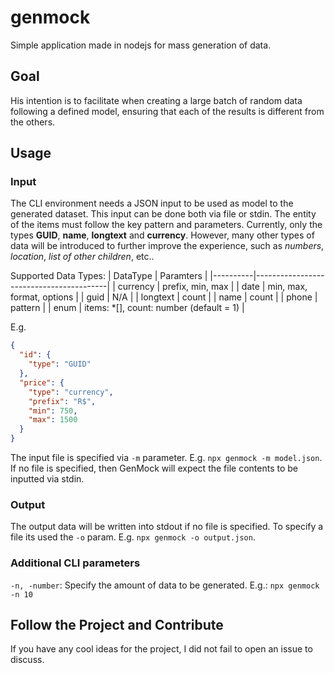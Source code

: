 genmock
=======

Simple application made in nodejs for mass generation of data.

## Goal

His intention is to facilitate when creating a large batch of random data following a defined model, ensuring that each of the results is different from the others.

## Usage
 
 ### Input
 The CLI environment needs a JSON input to be used as model to the generated dataset. This input can be done both via file or stdin.
 The entity of the items must follow the key pattern and parameters. Currently, only the types **GUID**, **name**, **longtext** and **currency**. However, many other types of data will be introduced to further improve the experience, such as _numbers_, _location_, _list of other children_, etc..

 Supported Data Types:
 | DataType | Paramters                               |
 |----------|-----------------------------------------|
 | currency | prefix, min, max                        |
 | date     | min, max, format, options               |
 | guid     | N/A                                     |
 | longtext | count                                   |
 | name     | count                                   |
 | phone    | pattern                                 |
 | enum     | items: *[], count: number (default = 1) |

 E.g.
```json
{
  "id": {
    "type": "GUID"
  },
  "price": {
    "type": "currency",
    "prefix": "R$",
    "min": 750,
    "max": 1500
  }
}
```

 The input file is specified via ``-m`` parameter. E.g. ``npx genmock -m model.json``.
 If no file is specified, then GenMock will expect the file contents to be inputted via stdin.

 ### Output
 The output data will be written into stdout if no file is specified. To specify a file its used the ``-o`` param. E.g. ``npx genmock -o output.json``.
 
 ### Additional CLI parameters
 ``-n, -number``: Specify the amount of data to be generated. E.g.: ``npx genmock -n 10``

## Follow the Project and Contribute
If you have any cool ideas for the project, I did not fail to open an issue to discuss.

